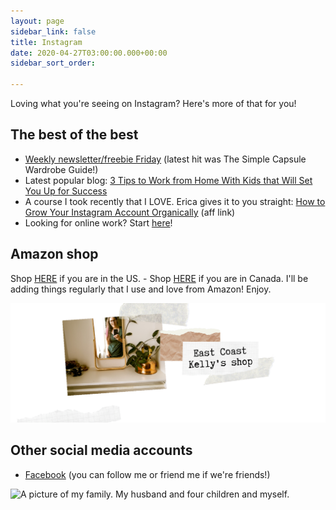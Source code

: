 ```yaml
---
layout: page
sidebar_link: false
title: Instagram
date: 2020-04-27T03:00:00.000+00:00
sidebar_sort_order: 

---
```

Loving what you're seeing on Instagram? Here's more of that for you!

## The best of the best

* [Weekly newsletter/freebie Friday](http://eepurl.com/gYFb-r) (latest hit was The Simple Capsule Wardrobe Guide!)
* Latest popular blog: [3 Tips to Work from Home With Kids that Will Set You Up for Success](https://www.eastcoastkelly.com/at%20home%20with%20kids/2020/06/04/3-tips-to-work-from-home-with-kids-that-will-set-you-up-for-success.html)
* A course I took recently that I LOVE. Erica gives it to you straight: [How to Grow Your Instagram Account Organically](https://digital.mombreak.ca/howigrewmyinstagram/26mcq) (aff link)
* Looking for online work? Start [here](https://forms.gle/v11JEewD81mxsUyf6)!

## Amazon shop

Shop [HERE](http://www.amazon.ca/shop/eastcoastkelly) if you are in the US.     -     Shop [HERE](www.amazon.ca/shop/eastcoastkelly) if you are in Canada.   I'll be adding things regularly that I use and love from Amazon! Enjoy.

![A picture of me in the mirror. Amazon shop image.](/assets/img/20200606_151056_0000.png "amazonshopimage")

## Other social media accounts

* [Facebook](http://www.facebook.com/kelly.briggs) (you can follow me or friend me if we're friends!)

![A picture of my family. My husband and four children and myself.](/assets/img/Briggs-14.jpg "My family")